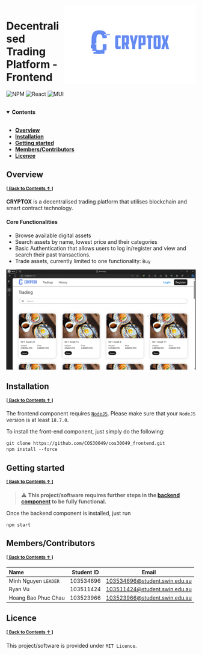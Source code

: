 <img align=right src="static/project-thumb.png" alt="project-thumb.png" width=350>

<h1>Decentralised Trading Platform - Frontend</h1>

![NPM](https://img.shields.io/badge/NPM-%23CB3837.svg?style=for-the-badge&logo=npm&logoColor=white) ![React](https://img.shields.io/badge/react-%2320232a.svg?style=for-the-badge&logo=react&logoColor=%2361DAFB) ![MUI](https://img.shields.io/badge/MUI-%230081CB.svg?style=for-the-badge&logo=mui&logoColor=white)

<br>

<details id="nav" open>
<summary><b>Contents</b></summary><br>

- [**Overview**](#overview)
- [**Installation**](#installation) 
- [**Getting started**](#getting-started)
- [**Members/Contributors**](#memberscontributors) 
- [**Licence**](#licence)

</details>

## Overview
<sup>[**\[ Back to Contents  ↑ \]**](#nav)</sup>

**CRYPTOX** is a decentralised trading platform that utilises blockchain and smart contract technology.

#### Core Functionalities
- Browse available digital assets
- Search assets by name, lowest price and their categories
- Basic Authentication that allows users to log in/register and view and search their past transactions.
- Trade assets, currently limited to one functionality: `Buy`


![demo.png](static/demo.png)

## Installation
<sup>[**\[ Back to Contents  ↑ \]**](#nav)</sup>

The frontend component requires [`NodeJS`](https://nodejs.org/en/download). Please make sure that your `NodeJS` version is at least `18.7.0`.

To install the front-end component, just simply do the following:

```
git clone https://github.com/COS30049/cos30049_frontend.git
npm install --force
```


## Getting started
<sup>[**\[ Back to Contents  ↑ \]**](#nav)</sup>

>⚠️ **This project/software requires further steps in the [backend component](https://github.com/COS30049/cos30049_backend) to be fully functional.**

Once the backend component is installed, just run
```
npm start
```

## Members/Contributors
<sup>[**\[ Back to Contents  ↑ \]**](#nav)</sup>

| Name                 | Student ID | Email                         |
| :------------------- | ---------- | :---------------------------: |
| Minh Nguyen `LEADER` | 103534696  | 103534696@student.swin.edu.au |
| Ryan Vu              | 103511424  | 103511424@student.swin.edu.au |
| Hoang Bao Phuc Chau  | 103523966  | 103523966@student.swin.edu.au |

## Licence
<sup>[**\[ Back to Contents  ↑ \]**](#nav)</sup>

This project/software is provided under `MIT Licence`.
